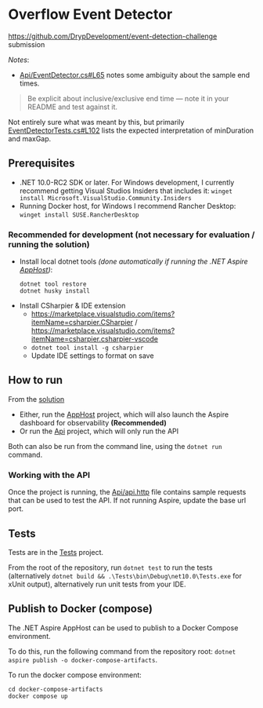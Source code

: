 # Overflow Event Detector
https://github.com/DrypDevelopment/event-detection-challenge submission

*Notes*:
- [Api/EventDetector.cs#L65](./Api/EventDetector.cs#L65) notes some ambiguity about the sample end times.

> Be explicit about inclusive/exclusive end time — note it in your README and test against it.

Not entirely sure what was meant by this, but primarily [EventDetectorTests.cs#L102](./Tests/EventDetectorTests.cs#L102) lists the expected interpretation of minDuration and maxGap.

## Prerequisites
- .NET 10.0-RC2 SDK or later. For Windows development, I currently recommend getting Visual Studios Insiders that includes it: `winget install Microsoft.VisualStudio.Community.Insiders`
- Running Docker host, for Windows I recommend Rancher Desktop: `winget install SUSE.RancherDesktop` 

### Recommended for development (not necessary for evaluation / running the solution)
- Install local dotnet tools *(done automatically if running the .NET Aspire [AppHost](./AppHost/AppHost.csproj#L14))*: 
    ```pwsh
    dotnet tool restore
    dotnet husky install
    ```
- Install CSharpier & IDE extension
    - https://marketplace.visualstudio.com/items?itemName=csharpier.CSharpier / https://marketplace.visualstudio.com/items?itemName=csharpier.csharpier-vscode
    - `dotnet tool install -g csharpier`
    - Update IDE settings to format on save

## How to run
From the [solution](OverflowEventDetector.slnx)
-  Either, run the [AppHost](./AppHost/AppHost.csproj) project, which will also launch the Aspire dashboard for observability **(Recommended)**
- Or run the [Api](./Api/Api.csproj) project, which will only run the API

Both can also be run from the command line, using the `dotnet run` command.

### Working with the API
Once the project is running, the [Api/api.http](Api/api.http) file contains sample requests that can be used to test the API. If not running Aspire, update the base url port.

## Tests
Tests are in the [Tests](./Tests) project.

From the root of the repository, run `dotnet test` to run the tests (alternatively `dotnet build && .\Tests\bin\Debug\net10.0\Tests.exe` for xUnit output), alternatively run unit tests from your IDE.

## Publish to Docker (compose)
The .NET Aspire AppHost can be used to publish to a Docker Compose environment.

To do this, run the following command from the repository root: `dotnet aspire publish -o docker-compose-artifacts`. 

To run the docker compose environment:
```pwsh
cd docker-compose-artifacts
docker compose up
```